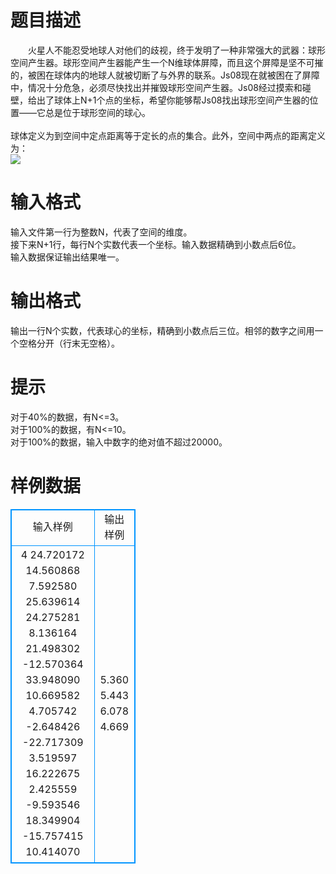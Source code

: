 # 

 
 # 题目描述 
　　火星人不能忍受地球人对他们的歧视，终于发明了一种非常强大的武器：球形空间产生器。球形空间产生器能产生一个N维球体屏障，而且这个屏障是坚不可摧的，被困在球体内的地球人就被切断了与外界的联系。Js08现在就被困在了屏障中，情况十分危急，必须尽快找出并摧毁球形空间产生器。Js08经过摸索和碰壁，给出了球体上N+1个点的坐标，希望你能够帮Js08找出球形空间产生器的位置——它总是位于球形空间的球心。<BR>	<BR>	球体定义为到空间中定点距离等于定长的点的集合。此外，空间中两点的距离定义为：<BR><img src="/source/joyoi/tyvj-1822/img/aHR0cDovL3d3dy5qb3lvaS5jbi9wcm9ibGVtL3R5dmotMTgyMi9Qcm9ibGVtSW1nLzE4MjIuanBn.jpg" border=0 align=middle><BR> 

 
 # 输入格式 
输入文件第一行为整数N，代表了空间的维度。<BR>	接下来N+1行，每行N个实数代表一个坐标。输入数据精确到小数点后6位。<BR>	输入数据保证输出结果唯一。 

 
 # 输出格式 
输出一行N个实数，代表球心的坐标，精确到小数点后三位。相邻的数字之间用一个空格分开（行末无空格）。 

 
 # 提示 
对于40%的数据，有N&lt;=3。<BR>	对于100%的数据，有N&lt;=10。<BR>	对于100%的数据，输入中数字的绝对值不超过20000。&nbsp; 
# 样例数据
<style>
        table,table tr th, table tr td { border:1px solid #0094ff; }
        table { width: 200px; min-height: 25px; line-height: 25px; text-align: center; border-collapse: collapse;}   
    </style>
<table>
	<tr>
		<td>输入样例</td>
		<td>输出样例</td>
	</tr>
<tr><td>4
24.720172 14.560868 7.592580 25.639614 
24.275281 8.136164 21.498302 -12.570364 
33.948090 10.669582 4.705742 -2.648426 
-22.717309 3.519597 16.222675 2.425559 
-9.593546 18.349904 -15.757415 10.414070</td><td>5.360 5.443 6.078 4.669</td></tr></table>
